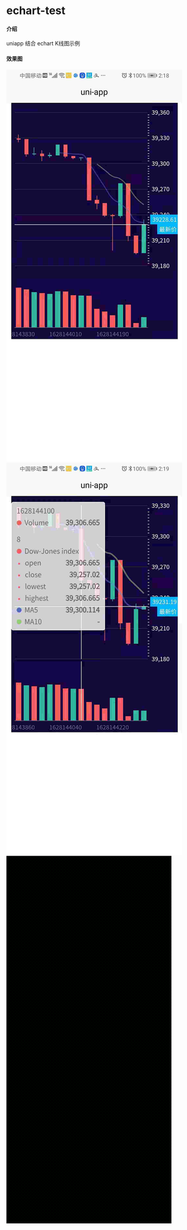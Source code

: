 # echart-test

#### 介绍
uniapp 结合 echart K线图示例


#### 效果图

![image](images/1.jpg)
![image](images/2.jpg)
![image](images/3.gif)
